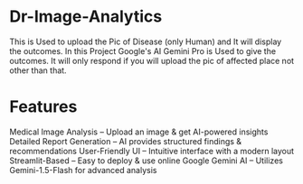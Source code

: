 # Dr-Image-Analytics
This is Used to upload the Pic of Disease (only Human) and It will display the outcomes. In this Project Google's AI Gemini Pro is Used to give the outcomes. It will only respond if you will upload the pic of affected place not other than that. 
# Features 
Medical Image Analysis – Upload an image & get AI-powered insights
Detailed Report Generation – AI provides structured findings & recommendations
User-Friendly UI – Intuitive interface with a modern layout
Streamlit-Based – Easy to deploy & use online
Google Gemini AI – Utilizes Gemini-1.5-Flash for advanced analysis
